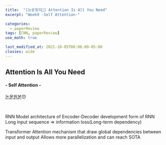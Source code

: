 ```yaml
---
title:  "[논문정리📃] Attention Is All You Need"
excerpt: "Week9 -Self Attention-"

categories:
  - paperReview
tags: [CNN, paperReview]
use_math: true

last_modified_at: 2021-10-05T08:06:00-05:00
classes: wide
---
```


## Attention Is All You Need
#### - Self Attention - 

[논문원본](https://arxiv.org/pdf/1706.03762.pdf)😙

<br>


RNN
Model architecture of Encoder-Decoder development form of RNN
Long input sequence => information loss(Long-term dependency) 



Transformer
Attention mechanism that draw global dependencies between input and output
Allows more parallelization and can reach SOTA 


